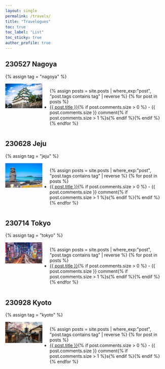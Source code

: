 ```yaml
---
layout: single
permalink: /travels/
title: "Travelogues"
toc: true
toc_label: "List"
toc_sticky: true
author_profile: true
---
```


## 230527 Nagoya

{% assign tag = "nagoya" %}

<div style="display: flex;">
  <div>
    <img src="/assets/images/Travel/001/00.webp" alt="" style="width: 300px;">
  </div>
  <ul>
  {% assign posts = site.posts | where_exp:"post", "post.tags contains tag" | reverse %}
  {% for post in posts %}
    <li><a href="{{ post.url }}">{{ post.title }}</a>{% if post.comments.size > 0 %} - {{ post.comments.size }} comment{% if post.comments.size > 1 %}s{% endif %}{% endif %}</li>
  {% endfor %}
  </ul>
</div>

## 230628 Jeju

{% assign tag = "jeju" %}

<div style="display: flex;">
  <div>
    <img src="/assets/images/Travel/004/00.jpg" alt="" style="width: 300px;">
  </div>
  <ul>
  {% assign posts = site.posts | where_exp:"post", "post.tags contains tag" | reverse %}
  {% for post in posts %}
    <li><a href="{{ post.url }}">{{ post.title }}</a>{% if post.comments.size > 0 %} - {{ post.comments.size }} comment{% if post.comments.size > 1 %}s{% endif %}{% endif %}</li>
  {% endfor %}
  </ul>
</div>

## 230714 Tokyo

{% assign tag = "tokyo" %}

<div style="display: flex;">
  <div>
    <img src="/assets/images/Travel/007/00.jpg" alt="" style="width: 300px;">
  </div>
  <ul>
  {% assign posts = site.posts | where_exp:"post", "post.tags contains tag" | reverse %}
  {% for post in posts %}
    <li><a href="{{ post.url }}">{{ post.title }}</a>{% if post.comments.size > 0 %} - {{ post.comments.size }} comment{% if post.comments.size > 1 %}s{% endif %}{% endif %}</li>
  {% endfor %}
  </ul>
</div>

## 230928 Kyoto

{% assign tag = "kyoto" %}

<div style="display: flex;">
  <div>
    <img src="/assets/images/Travel/017/00.jpg" alt="" style="width: 300px;">
  </div>
  <ul>
  {% assign posts = site.posts | where_exp:"post", "post.tags contains tag" | reverse %}
  {% for post in posts %}
    <li><a href="{{ post.url }}">{{ post.title }}</a>{% if post.comments.size > 0 %} - {{ post.comments.size }} comment{% if post.comments.size > 1 %}s{% endif %}{% endif %}</li>
  {% endfor %}
  </ul>
</div>